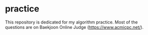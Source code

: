 # practice
This repository is dedicated for my algorithm practice.
Most of the questions are on Baekjoon Online Judge (https://www.acmicpc.net/).
